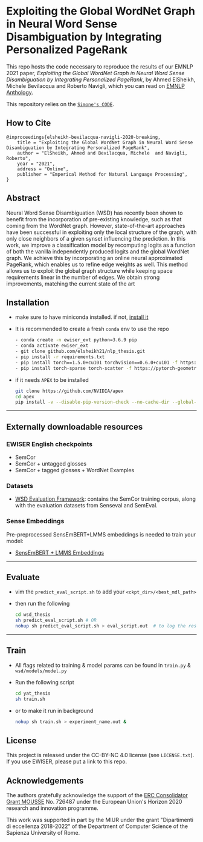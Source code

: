# Exploiting the Global WordNet Graph in Neural Word Sense Disambiguation by Integrating Personalized PageRank
<!-- 
This repo hosts the work trying to achieve break the State of the Art (SOTA) in Word Sense Disambiguation (WSD) task by EWISER (Michele Bevilacqua & Roberto Navigli (2020)) by integrating their approach with Approximate Personalized Propagation of Neural Predictions (APPNP). 
-->

This repo hosts the code necessary to reproduce the results of our EMNLP 2021 paper, *Exploiting the Global WordNet Graph in Neural Word Sense Disambiguation by Integrating Personalized PageRank*, by Ahmed ElSheikh, Michele Bevilacqua and Roberto Navigli, which you can read on [EMNLP Anthology]().

This repository relies on the [`Simone's CODE`](https://github.com/sapienzaNLP/multilabel-wsd).

## How to Cite
```
@inproceedings{elsheikh-bevilacqua-navigli-2020-breaking,
    title = "Exploiting the Global WordNet Graph in Neural Word Sense Disambiguation by Integrating Personalized PageRank",
    author = "ElSheikh, Ahmed and Bevilacqua, Michele  and Navigli, Roberto",
    year = "2021",
    address = "Online",
    publisher = "Emperical Method for Natural Language Processing",
}
```


## Abstract

Neural Word Sense Disambiguation (WSD) has recently been shown to benefit from the incorporation of pre-existing knowledge, such as that coming from the WordNet graph. However,   state-of-the-art approaches have been successful in exploiting only the local structure of the graph, with only close neighbors of a given synset influencing the prediction. In this work, we improve a classification model by recomputing logits as a function of both the vanilla independently produced logits and the global WordNet graph. We achieve this  by incorporating an online neural approximated PageRank, which enables us to refine edge weights as well. This method allows us to exploit the global graph structure while keeping space requirements linear in the number of edges. We obtain strong improvements, matching the current state of the art


## Installation

- make sure to have miniconda installed. if not, [install it](https://docs.conda.io/en/latest/miniconda.html)
- It is recommended to create a fresh `conda` env to use the repo
  
  ```bash
  - conda create -n ewiser_ext python=3.6.9 pip
  - conda activate ewiser_ext
  - git clone github.com/elsheikh21/nlp_thesis.git
  - pip install -r requirements.txt
  - pip install torch==1.5.0+cu101 torchvision==0.6.0+cu101 -f https://download.pytorch.org/whl/torch_stable.html
  - pip install torch-sparse torch-scatter -f https://pytorch-geometric.com/whl/torch-1.5.0+cu101.html
  ```

- if it needs `APEX` to be installed

  ```bash
  git clone https://github.com/NVIDIA/apex
  cd apex
  pip install -v --disable-pip-version-check --no-cache-dir --global-option="--cpp_ext" --global-option="--cuda_ext" ./
  ```

---

## Externally downloadable resources

### EWISER English checkpoints

<!-- - [SemCor](https://drive.google.com/file/d/1TIwCn-0NA3yUXG5FOkPgFcoP3aHJmiSZ/view?usp=sharing)
- [SemCor + untagged glosses](https://drive.google.com/file/d/1tW4PjTgdRbVvq9CGq-0ePCsgtkXnEGsN/view?usp=sharing)
- [SemCor + tagged glosses + WordNet Examples](https://drive.google.com/file/d/11RyHBu4PwS3U2wOk-Le9Ziu8R3Hc0NXV/view?usp=sharing) -->

- SemCor
- SemCor + untagged glosses
- SemCor + tagged glosses + WordNet Examples

### Datasets

- [WSD Evaluation Framework](http://lcl.uniroma1.it/wsdeval): contains the SemCor training corpus, along with the evaluation datasets from Senseval and SemEval.

### Sense Embeddings

Pre-preprocessed SensEmBERT+LMMS <!--  OR ARES  --> embeddings is needed to train your model:

- [SensEmBERT + LMMS Embeddings](https://drive.google.com/file/d/11v4FUMyHdpFBrkRJt8cGyy6xkM9a_Emp/view?usp=sharing)

<!-- - [ARES Embeddings](https://drive.google.com/file/d/11riHw5BLay9ORAbLC-2Cl6dYXnd9ZJnx/view?usp=sharing) -->

---

## Evaluate

- vim the `predict_eval_script.sh` to add your `<ckpt_dir>/<best_mdl_path>`

- then run the following
  
  ```bash
  cd wsd_thesis
  sh predict_eval_script.sh # OR
  nohup sh predict_eval_script.sh > eval_script.out  # to log the results
  ```

---

## Train

- All flags related to training & model params can be found in `train.py` & `wsd/models/model.py`
- Run the following script
  
  ```bash
  cd yat_thesis
  sh train.sh
  ```

- or to make it run in background
  
    ```bash
    nohup sh train.sh > experiment_name.out & 
    ```


## License
This project is released under the CC-BY-NC 4.0 license (see `LICENSE.txt`). If you use EWISER, please put a link to this repo.

## Acknowledgements
The authors gratefully acknowledge the support of the <a href="http://mousse-project.org">ERC Consolidator Grant MOUSSE</a> No. 726487 under the European
Union's Horizon 2020 research and innovation programme.

This work was supported in part by the MIUR under the grant "Dipartimenti di eccellenza 2018-2022" of the Department of Computer Science of the Sapienza University of Rome.
